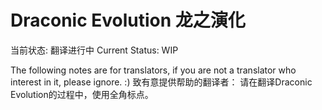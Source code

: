 # Draconic Evolution 龙之演化
当前状态: 翻译进行中
Current Status: WIP

The following notes are for translators, if you are not a translator who interest in it, please ignore. :)
致有意提供帮助的翻译者：
请在翻译Draconic Evolution的过程中，使用全角标点。